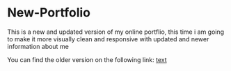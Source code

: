 # New-Portfolio

This is a new and updated version of my online portflio, this time i am going to make it more visually clean and responsive with updated and newer information about me

You can find the older version on the following link:
[text](https://github.com/Eric-Coutinho/Portfolio.git)